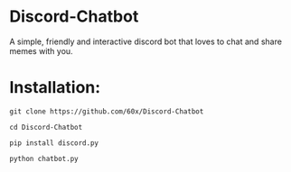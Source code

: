 # Discord-Chatbot

A simple, friendly and interactive discord bot that loves to chat and share memes with you.

# **Installation:**
```
git clone https://github.com/60x/Discord-Chatbot

cd Discord-Chatbot

pip install discord.py

python chatbot.py
```

